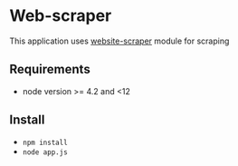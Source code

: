 # Web-scraper
This application uses [website-scraper](https://github.com/website-scraper/node-website-scraper) module for scraping

## Requirements
- node version >= 4.2 and <12

## Install

- `npm install`
- `node app.js`
